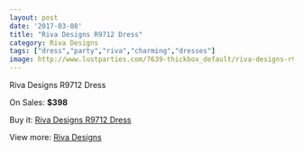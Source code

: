 ```yaml
---
layout: post
date: '2017-03-08'
title: "Riva Designs R9712 Dress"
category: Riva Designs
tags: ["dress","party","riva","charming","dresses"]
image: http://www.lustparties.com/7639-thickbox_default/riva-designs-r9712-dress.jpg
---
```

Riva Designs R9712 Dress

On Sales: **$398**
<a href="https://www.lustparties.com/en/riva-designs/2542-riva-designs-r9712-dress.html"><amp-img layout="responsive" width="600" height="600" src="//www.lustparties.com/7639-thickbox_default/riva-designs-r9712-dress.jpg" alt="Riva Designs R9712 Dress 0" /></a>
<a href="https://www.lustparties.com/en/riva-designs/2542-riva-designs-r9712-dress.html"><amp-img layout="responsive" width="600" height="600" src="//www.lustparties.com/7641-thickbox_default/riva-designs-r9712-dress.jpg" alt="Riva Designs R9712 Dress 1" /></a>
<a href="https://www.lustparties.com/en/riva-designs/2542-riva-designs-r9712-dress.html"><amp-img layout="responsive" width="600" height="600" src="//www.lustparties.com/7640-thickbox_default/riva-designs-r9712-dress.jpg" alt="Riva Designs R9712 Dress 2" /></a>

Buy it: [Riva Designs R9712 Dress](https://www.lustparties.com/en/riva-designs/2542-riva-designs-r9712-dress.html "Riva Designs R9712 Dress")

View more: [Riva Designs](https://www.lustparties.com/en/6-riva-designs "Riva Designs")